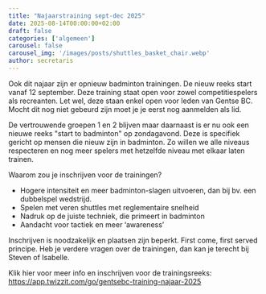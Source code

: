 ```yaml
---
title: "Najaarstraining sept-dec 2025"
date: 2025-08-14T00:00:00+02:00
draft: false
categories: ['algemeen']
carousel: false
carousel_img: '/images/posts/shuttles_basket_chair.webp'
author: secretaris
---
```


Ook dit najaar zijn er opnieuw badminton trainingen. De nieuw reeks start vanaf 12 september.
Deze training staat open voor zowel competitiespelers als recreanten. Let wel, deze staan enkel open voor leden van Gentse BC. Mocht dit nog niet gebeurd zijn moet je je eerst nog aanmelden als lid.

De vertrouwende groepen 1 en 2 blijven maar daarnaast is er nu ook een nieuwe reeks "start to badminton" op zondagavond. Deze is specifiek gericht op mensen die nieuw zijn in badminton.
Zo willen we alle niveaus respecteren en nog meer spelers met hetzelfde niveau met elkaar laten trainen.

Waarom zou je inschrijven voor de trainingen?

* Hogere intensiteit en meer badminton-slagen uitvoeren, dan bij bv. een dubbelspel wedstrijd.
* Spelen met veren shuttles met reglementaire snelheid
* Nadruk op de juiste techniek, die primeert in badminton
* Aandacht voor tactiek en meer ‘awareness’

Inschrijven is noodzakelijk en plaatsen zijn beperkt. First come, first served principe.
Heb je verdere vragen over de trainingen, dan kan je terecht bij Steven of Isabelle.

Klik hier voor meer info en inschrijven voor de trainingsreeks: https://app.twizzit.com/go/gentsebc-training-najaar-2025
